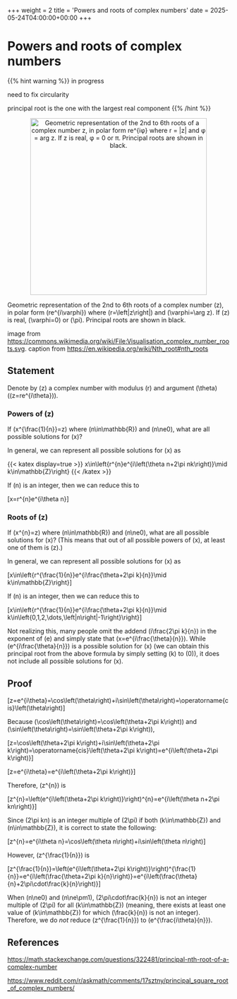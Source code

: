 +++
weight = 2
title = 'Powers and roots of complex numbers'
date = 2025-05-24T04:00:00+00:00
+++

# Powers and roots of complex numbers

{{% hint warning %}}
in progress

need to fix circularity

principal root is the one with the largest real component
{{% /hint %}}

<p align="center"><img alt="Geometric representation of the 2nd to 6th roots of a complex number z, in polar form re^{iφ} where r = |z| and φ = arg z. If z is real, φ = 0 or π. Principal roots are shown in black." src="/airspace/img/Visualisation_complex_number_roots.svg" width="400" /></p>

Geometric representation of the 2nd to 6th roots of a complex number \(z\), in polar form \(re^{i\varphi}\) where \(r=\left|z\right|\) and \(\varphi=\arg z\). If \(z\) is real, \(\varphi=0\) or \(\pi\). Principal roots are shown in black.

image from https://commons.wikimedia.org/wiki/File:Visualisation_complex_number_roots.svg. caption from https://en.wikipedia.org/wiki/Nth_root#nth_roots

## Statement

Denote by \(z\) a complex number with modulus \(r\) and argument \(\theta\) (\(z=re^{i\theta}\)).

### Powers of \(z\)

If \(x^{\frac{1}{n}}=z\) where \(n\in\mathbb{R}\) and \(n\ne0\), what are all possible solutions for \(x\)?

In general, we can represent all possible solutions for \(x\) as

{{< katex display=true >}}
x\in\left\{r^{n}e^{i\left(\theta n+2\pi nk\right)}\mid k\in\mathbb{Z}\right\}
{{< /katex >}}

If \(n\) is an integer, then we can reduce this to

\[x=r^{n}e^{i\theta n}\]

### Roots of \(z\)

If \(x^{n}=z\) where \(n\in\mathbb{R}\) and \(n\ne0\), what are all possible solutions for \(x\)? (This means that out of all possible powers of \(x\), at least one of them is \(z\).)

In general, we can represent all possible solutions for \(x\) as

\[x\in\left\{r^{\frac{1}{n}}e^{i\frac{\theta+2\pi k}{n}}\mid k\in\mathbb{Z}\right\}\]

If \(n\) is an integer, then we can reduce this to

\[x\in\left\{r^{\frac{1}{n}}e^{i\frac{\theta+2\pi k}{n}}\mid k\in\left\{0,1,2,\dots,\left|n\right|-1\right\}\right\}\]

Not realizing this, many people omit the addend \(i\frac{2\pi k}{n}\) in the exponent of \(e\) and simply state that \(x=e^{i\frac{\theta}{n}}\). While \(e^{i\frac{\theta}{n}}\) is a possible solution for \(x\) (we can obtain this principal root from the above formula by simply setting \(k\) to \(0\)), it does not include all possible solutions for \(x\).

## Proof

\[z=e^{i\theta}=\cos\left(\theta\right)+i\sin\left(\theta\right)=\operatorname{cis}\left(\theta\right)\]

Because \(\cos\left(\theta\right)=\cos\left(\theta+2\pi k\right)\) and \(\sin\left(\theta\right)=\sin\left(\theta+2\pi k\right)\),

\[z=\cos\left(\theta+2\pi k\right)+i\sin\left(\theta+2\pi k\right)=\operatorname{cis}\left(\theta+2\pi k\right)=e^{i\left(\theta+2\pi k\right)}\]

\[z=e^{i\theta}=e^{i\left(\theta+2\pi k\right)}\]

Therefore, \(z^{n}\) is

\[z^{n}=\left(e^{i\left(\theta+2\pi k\right)}\right)^{n}=e^{i\left(\theta n+2\pi kn\right)}\]

Since \(2\pi kn\) is an integer multiple of \(2\pi\) if both \(k\in\mathbb{Z}\) and \(n\in\mathbb{Z}\), it is correct to state the following:

\[z^{n}=e^{i\theta n}=\cos\left(\theta n\right)+i\sin\left(\theta n\right)\]

However, \(z^{\frac{1}{n}}\) is

\[z^{\frac{1}{n}}=\left(e^{i\left(\theta+2\pi k\right)}\right)^{\frac{1}{n}}=e^{i\left(\frac{\theta+2\pi k}{n}\right)}=e^{i\left(\frac{\theta}{n}+2\pi\cdot\frac{k}{n}\right)}\]

When \(n\ne0\) and \(n\ne\pm1\), \(2\pi\cdot\frac{k}{n}\) is not an integer multiple of \(2\pi\) for all \(k\in\mathbb{Z}\) (meaning, there exists at least one value of \(k\in\mathbb{Z}\) for which \(\frac{k}{n}\) is not an integer). Therefore, we do *not* reduce \(z^{\frac{1}{n}}\) to \(e^{\frac{i\theta}{n}}\).

## References

https://math.stackexchange.com/questions/322481/principal-nth-root-of-a-complex-number

https://www.reddit.com/r/askmath/comments/17sztny/principal_square_root_of_complex_numbers/